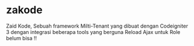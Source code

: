 # zakode
Zaid Kode, Sebuah framework Milti-Tenant yang dibuat dengan Codeigniter 3 dengan integrasi beberapa tools yang berguna
Reload Ajax untuk Role belum bisa !!